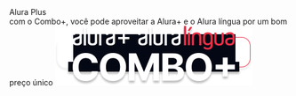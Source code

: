 <!DOCTYPE html>
<html lang="en">
<head>
    <tittle>Alura Plus</tittle>
    <meta charset="UTF-8">
    <meta http-equiv="X-UA-Comptatible" content="IE=edge">
    <meta name="viewport" content="width=device-width, initial-scale="1.0">
    <link rel="stylesheet" href="style.css">

</head>
<body>
   <section class="principal container">
    <hl>com o Combo+, você pode aproveitar a Alura+ e o Alura língua por um bom preço único</hl>
    <img src="img/Combo.png" alt="o combo é a junção do alura+ e o alura lígua">
   </section>
   </body>
   </html>
